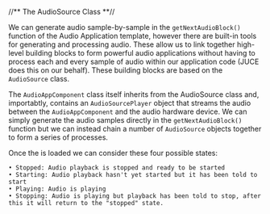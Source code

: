 //** The AudioSource Class **//

We can generate audio sample-by-sample in the `getNextAudioBlock()` function of the Audio Application template, however there are built-in tools for generating and processing audio. These allow us to link together high-level building blocks to form powerful audio applications without having to process each and every sample of audio within our application code (JUCE does this on our behalf). These building blocks are based on the `AudioSource` class. 

The `AudioAppComponent` class itself inherits from the AudioSource class and, importabtly, contains an `AudioSourcePlayer` object that streams the audio between the `AudioAppComponent` and the audio hardware device. We can simply generate the audio samples directly in the `getNextAudioBlock()` function but we can instead chain a number of `AudioSource` objects together to form a series of processes.

Once the is loaded we can consider these four possible states:

	• Stopped: Audio playback is stopped and ready to be started
	• Starting: Audio playback hasn't yet started but it has been told to start
	• Playing: Audio is playing
	• Stopping: Audio is playing but playback has been told to stop, after this it will return to the "stopped" state.